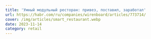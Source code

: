 ```yaml
---
title: 'Умный модульный ресторан: привез, поставил, заработал'
url: https://habr.com/ru/companies/wirenboard/articles/773714/
cover: /img/articles/smart_restaurant.webp
date: 2023-11-14
category: retail
---
```

